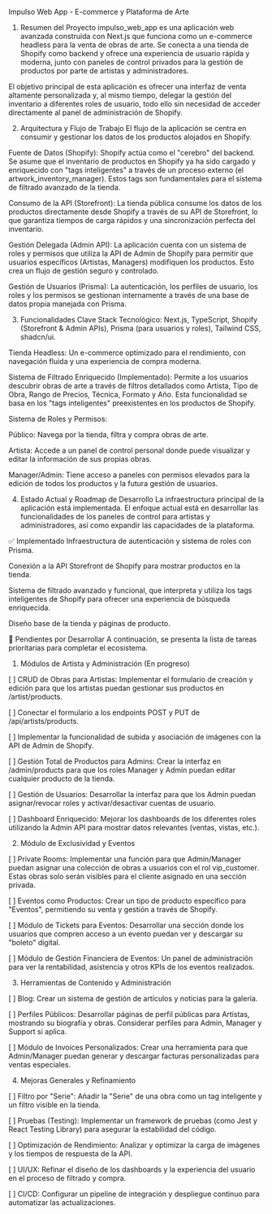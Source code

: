 Impulso Web App - E-commerce y Plataforma de Arte
1. Resumen del Proyecto
impulso_web_app es una aplicación web avanzada construida con Next.js que funciona como un e-commerce headless para la venta de obras de arte. Se conecta a una tienda de Shopify como backend y ofrece una experiencia de usuario rápida y moderna, junto con paneles de control privados para la gestión de productos por parte de artistas y administradores.

El objetivo principal de esta aplicación es ofrecer una interfaz de venta altamente personalizada y, al mismo tiempo, delegar la gestión del inventario a diferentes roles de usuario, todo ello sin necesidad de acceder directamente al panel de administración de Shopify.

2. Arquitectura y Flujo de Trabajo
El flujo de la aplicación se centra en consumir y gestionar los datos de los productos alojados en Shopify.

Fuente de Datos (Shopify): Shopify actúa como el "cerebro" del backend. Se asume que el inventario de productos en Shopify ya ha sido cargado y enriquecido con "tags inteligentes" a través de un proceso externo (el artwork_inventory_manager). Estos tags son fundamentales para el sistema de filtrado avanzado de la tienda.

Consumo de la API (Storefront): La tienda pública consume los datos de los productos directamente desde Shopify a través de su API de Storefront, lo que garantiza tiempos de carga rápidos y una sincronización perfecta del inventario.

Gestión Delegada (Admin API): La aplicación cuenta con un sistema de roles y permisos que utiliza la API de Admin de Shopify para permitir que usuarios específicos (Artistas, Managers) modifiquen los productos. Esto crea un flujo de gestión seguro y controlado.

Gestión de Usuarios (Prisma): La autenticación, los perfiles de usuario, los roles y los permisos se gestionan internamente a través de una base de datos propia manejada con Prisma.

3. Funcionalidades Clave
Stack Tecnológico: Next.js, TypeScript, Shopify (Storefront & Admin APIs), Prisma (para usuarios y roles), Tailwind CSS, shadcn/ui.

Tienda Headless: Un e-commerce optimizado para el rendimiento, con navegación fluida y una experiencia de compra moderna.

Sistema de Filtrado Enriquecido (Implementado): Permite a los usuarios descubrir obras de arte a través de filtros detallados como Artista, Tipo de Obra, Rango de Precios, Técnica, Formato y Año. Esta funcionalidad se basa en los "tags inteligentes" preexistentes en los productos de Shopify.

Sistema de Roles y Permisos:

Público: Navega por la tienda, filtra y compra obras de arte.

Artista: Accede a un panel de control personal donde puede visualizar y editar la información de sus propias obras.

Manager/Admin: Tiene acceso a paneles con permisos elevados para la edición de todos los productos y la futura gestión de usuarios.

4. Estado Actual y Roadmap de Desarrollo
La infraestructura principal de la aplicación está implementada. El enfoque actual está en desarrollar las funcionalidades de los paneles de control para artistas y administradores, así como expandir las capacidades de la plataforma.

✅ Implementado
Infraestructura de autenticación y sistema de roles con Prisma.

Conexión a la API Storefront de Shopify para mostrar productos en la tienda.

Sistema de filtrado avanzado y funcional, que interpreta y utiliza los tags inteligentes de Shopify para ofrecer una experiencia de búsqueda enriquecida.

Diseño base de la tienda y páginas de producto.

🚧 Pendientes por Desarrollar
A continuación, se presenta la lista de tareas prioritarias para completar el ecosistema.

1. Módulos de Artista y Administración (En progreso)

[ ] CRUD de Obras para Artistas: Implementar el formulario de creación y edición para que los artistas puedan gestionar sus productos en /artist/products.

[ ] Conectar el formulario a los endpoints POST y PUT de /api/artists/products.

[ ] Implementar la funcionalidad de subida y asociación de imágenes con la API de Admin de Shopify.

[ ] Gestión Total de Productos para Admins: Crear la interfaz en /admin/products para que los roles Manager y Admin puedan editar cualquier producto de la tienda.

[ ] Gestión de Usuarios: Desarrollar la interfaz para que los Admin puedan asignar/revocar roles y activar/desactivar cuentas de usuario.

[ ] Dashboard Enriquecido: Mejorar los dashboards de los diferentes roles utilizando la Admin API para mostrar datos relevantes (ventas, vistas, etc.).

2. Módulo de Exclusividad y Eventos

[ ] Private Rooms: Implementar una función para que Admin/Manager puedan asignar una colección de obras a usuarios con el rol vip_customer. Estas obras solo serán visibles para el cliente asignado en una sección privada.

[ ] Eventos como Productos: Crear un tipo de producto específico para "Eventos", permitiendo su venta y gestión a través de Shopify.

[ ] Módulo de Tickets para Eventos: Desarrollar una sección donde los usuarios que compren acceso a un evento puedan ver y descargar su "boleto" digital.

[ ] Módulo de Gestión Financiera de Eventos: Un panel de administración para ver la rentabilidad, asistencia y otros KPIs de los eventos realizados.

3. Herramientas de Contenido y Administración

[ ] Blog: Crear un sistema de gestión de artículos y noticias para la galería.

[ ] Perfiles Públicos: Desarrollar páginas de perfil públicas para Artistas, mostrando su biografía y obras. Considerar perfiles para Admin, Manager y Support si aplica.

[ ] Módulo de Invoices Personalizados: Crear una herramienta para que Admin/Manager puedan generar y descargar facturas personalizadas para ventas especiales.

4. Mejoras Generales y Refinamiento

[ ] Filtro por "Serie": Añadir la "Serie" de una obra como un tag inteligente y un filtro visible en la tienda.

[ ] Pruebas (Testing): Implementar un framework de pruebas (como Jest y React Testing Library) para asegurar la estabilidad del código.

[ ] Optimización de Rendimiento: Analizar y optimizar la carga de imágenes y los tiempos de respuesta de la API.

[ ] UI/UX: Refinar el diseño de los dashboards y la experiencia del usuario en el proceso de filtrado y compra.

[ ] CI/CD: Configurar un pipeline de integración y despliegue continuo para automatizar las actualizaciones.